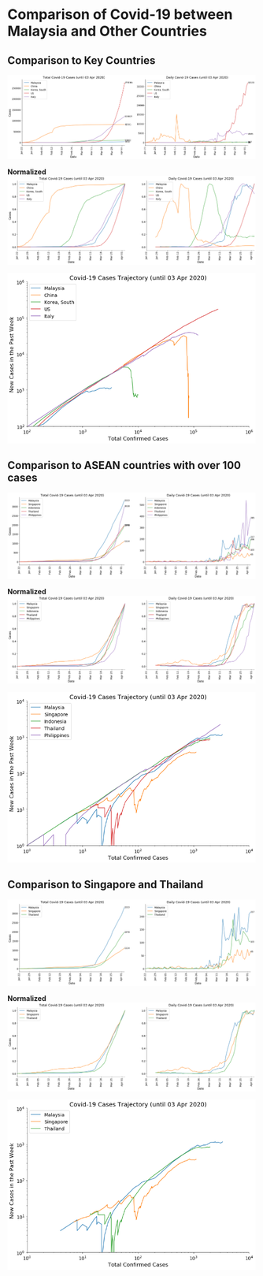 # Comparison of Covid-19 between Malaysia and Other Countries


## Comparison to Key Countries

![Global Total and Daily Covid-19 Cases](https://github.com/psjphoon/covid19/blob/master/image/globalTD.png)

**Normalized**
![Normalized Global Total and Daily Covid-19 Cases](https://github.com/psjphoon/covid19/blob/master/image/globalTDN.png)

![Global Covid-19 Cases Trajectory](https://github.com/psjphoon/covid19/blob/master/image/globalTraj.png)

## Comparison to ASEAN countries with over 100 cases

![Asean Total and Daily Covid-19 Cases](https://github.com/psjphoon/covid19/blob/master/image/aseanTD.png)

**Normalized**
![Normalized Asean Total and Daily Covid-19 Cases](https://github.com/psjphoon/covid19/blob/master/image/aseanTDN.png)

![Asean Covid-19 Cases Trajectory](https://github.com/psjphoon/covid19/blob/master/image/aseanTraj.png)

## Comparison to Singapore and Thailand

![Neighbour Total and Daily Covid-19 Cases](https://github.com/psjphoon/covid19/blob/master/image/neighbourTD.png)

**Normalized**
![Normalized Neighbour Total and Daily Covid-19 Cases](https://github.com/psjphoon/covid19/blob/master/image/neighbourTDN.png)

![Neighbour Covid-19 Cases Trajectory](https://github.com/psjphoon/covid19/blob/master/image/neighbourTraj.png)

